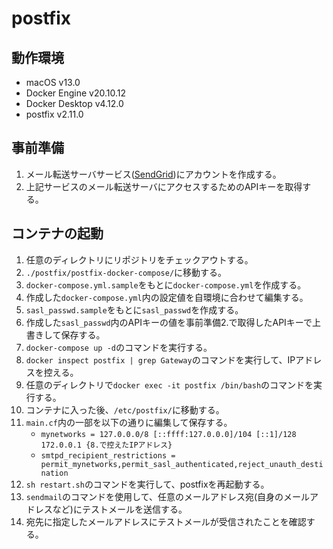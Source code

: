 # postfix

## 動作環境
- macOS v13.0
- Docker Engine v20.10.12
- Docker Desktop v4.12.0
- postfix v2.11.0

## 事前準備
1. メール転送サーバサービス([SendGrid](https://app.sendgrid.com/))にアカウントを作成する。
1. 上記サービスのメール転送サーバにアクセスするためのAPIキーを取得する。

## コンテナの起動
1. 任意のディレクトリにリポジトリをチェックアウトする。
1. `./postfix/postfix-docker-compose/`に移動する。
1. `docker-compose.yml.sample`をもとに`docker-compose.yml`を作成する。
1. 作成した`docker-compose.yml`内の設定値を自環境に合わせて編集する。
1. `sasl_passwd.sample`をもとに`sasl_passwd`を作成する。
1. 作成した`sasl_passwd`内のAPIキーの値を事前準備2.で取得したAPIキーで上書きして保存する。
1. `docker-compose up -d`のコマンドを実行する。
1. `docker inspect postfix | grep Gateway`のコマンドを実行して、IPアドレスを控える。
1. 任意のディレクトリで`docker exec -it postfix /bin/bash`のコマンドを実行する。
1. コンテナに入った後、`/etc/postfix/`に移動する。
1. `main.cf`内の一部を以下の通りに編集して保存する。
    - `mynetworks = 127.0.0.0/8 [::ffff:127.0.0.0]/104 [::1]/128 172.0.0.1 {8.で控えたIPアドレス}`
    - `smtpd_recipient_restrictions = permit_mynetworks,permit_sasl_authenticated,reject_unauth_destination`
1. `sh restart.sh`のコマンドを実行して、postfixを再起動する。
1. `sendmail`のコマンドを使用して、任意のメールアドレス宛(自身のメールアドレスなど)にテストメールを送信する。
1. 宛先に指定したメールアドレスにテストメールが受信されたことを確認する。
